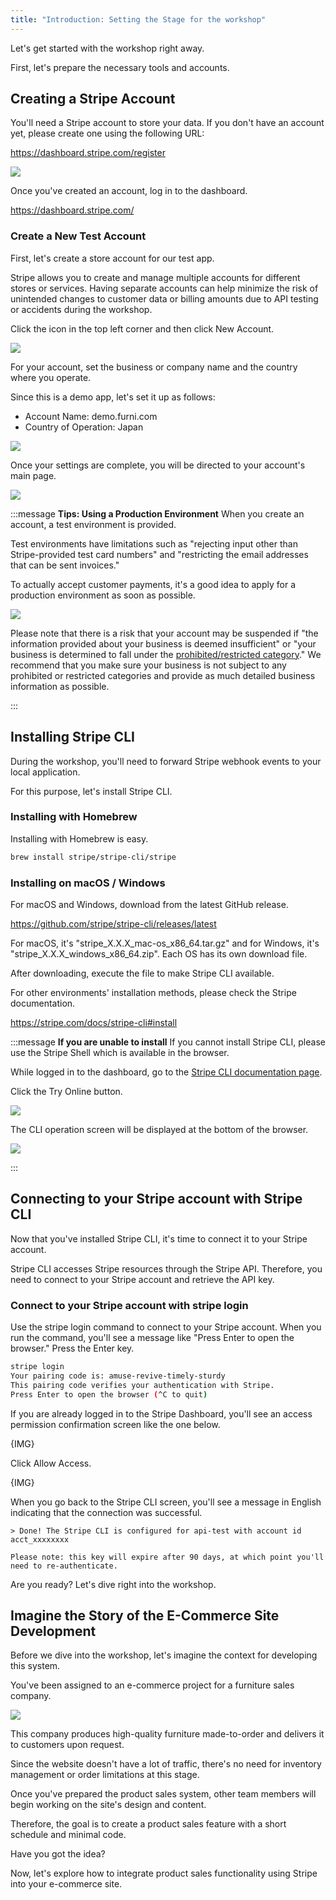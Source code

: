 ```yaml
---
title: "Introduction: Setting the Stage for the workshop"
---
```


Let's get started with the workshop right away.

First, let's prepare the necessary tools and accounts.

## Creating a Stripe Account
You'll need a Stripe account to store your data.
If you don't have an account yet, please create one using the following URL:

https://dashboard.stripe.com/register


![](https://storage.googleapis.com/zenn-user-upload/939f923c3dfc-20220419.png)

Once you've created an account, log in to the dashboard.

https://dashboard.stripe.com/

### Create a New Test Account
First, let's create a store account for our test app.

Stripe allows you to create and manage multiple accounts for different stores or services.
Having separate accounts can help minimize the risk of unintended changes to customer data or billing amounts due to API testing or accidents during the workshop.

Click the icon in the top left corner and then click New Account.

![](https://storage.googleapis.com/zenn-user-upload/3fcedd882d34-20220419.png)

For your account, set the business or company name and the country where you operate.

Since this is a demo app, let's set it up as follows:

- Account Name: demo.furni.com
- Country of Operation: Japan


![](https://storage.googleapis.com/zenn-user-upload/7f654a649b6b-20220419.png)

Once your settings are complete, you will be directed to your account's main page.

![](https://storage.googleapis.com/zenn-user-upload/9058b6a5d7ce-20220419.png)

:::message
**Tips: Using a Production Environment**
When you create an account, a test environment is provided.

Test environments have limitations such as "rejecting input other than Stripe-provided test card numbers" and "restricting the email addresses that can be sent invoices."

To actually accept customer payments, it's a good idea to apply for a production environment as soon as possible.

![](https://storage.googleapis.com/zenn-user-upload/b0d0b1a434d3-20220419.png)

Please note that there is a risk that your account may be suspended if "the information provided about your business is deemed insufficient" or "your business is determined to fall under the [prohibited/restricted category]((https://stripe.com/ja-it/legal/restricted-businesses))." We recommend that you make sure your business is not subject to any prohibited or restricted categories and provide as much detailed business information as possible.

:::

## Installing Stripe CLI
During the workshop, you'll need to forward Stripe webhook events to your local application.

For this purpose, let's install Stripe CLI.

### Installing with Homebrew
Installing with Homebrew is easy.

```bash
brew install stripe/stripe-cli/stripe  
```

### Installing on macOS / Windows
For macOS and Windows, download from the latest GitHub release.

https://github.com/stripe/stripe-cli/releases/latest

For macOS, it's "stripe_X.X.X_mac-os_x86_64.tar.gz" and for Windows, it's "stripe_X.X.X_windows_x86_64.zip". Each OS has its own download file.

After downloading, execute the file to make Stripe CLI available.

For other environments' installation methods, please check the Stripe documentation.

https://stripe.com/docs/stripe-cli#install

:::message
**If you are unable to install**
If you cannot install Stripe CLI, please use the Stripe Shell which is available in the browser.

While logged in to the dashboard, go to the [Stripe CLI documentation page](https://stripe.com/docs/stripe-cli).

Click the Try Online button.

![](https://storage.googleapis.com/zenn-user-upload/0344d992f943-20220420.png)

The CLI operation screen will be displayed at the bottom of the browser.

![](https://storage.googleapis.com/zenn-user-upload/b09650f24d2e-20220420.png)

:::

## Connecting to your Stripe account with Stripe CLI
Now that you've installed Stripe CLI, it's time to connect it to your Stripe account.

Stripe CLI accesses Stripe resources through the Stripe API. Therefore, you need to connect to your Stripe account and retrieve the API key.

### Connect to your Stripe account with stripe login
Use the stripe login command to connect to your Stripe account.
When you run the command, you'll see a message like "Press Enter to open the browser." Press the Enter key.

```bash
stripe login  
Your pairing code is: amuse-revive-timely-sturdy  
This pairing code verifies your authentication with Stripe.  
Press Enter to open the browser (^C to quit)  
```

If you are already logged in to the Stripe Dashboard, you'll see an access permission confirmation screen like the one below.

{IMG}

Click Allow Access.

{IMG}

When you go back to the Stripe CLI screen, you'll see a message in English indicating that the connection was successful.

```
> Done! The Stripe CLI is configured for api-test with account id acct_xxxxxxxx  
  
Please note: this key will expire after 90 days, at which point you'll need to re-authenticate.  
```

Are you ready? Let's dive right into the workshop.

## Imagine the Story of the E-Commerce Site Development

Before we dive into the workshop, let's imagine the context for developing this system.

You've been assigned to an e-commerce project for a furniture sales company.

![](https://storage.googleapis.com/zenn-user-upload/f0caba6b4d68-20230727.png)

This company produces high-quality furniture made-to-order and delivers it to customers upon request.

Since the website doesn't have a lot of traffic, there's no need for inventory management or order limitations at this stage.

Once you've prepared the product sales system, other team members will begin working on the site's design and content.

Therefore, the goal is to create a product sales feature with a short schedule and minimal code.

Have you got the idea?

Now, let's explore how to integrate product sales functionality using Stripe into your e-commerce site.
